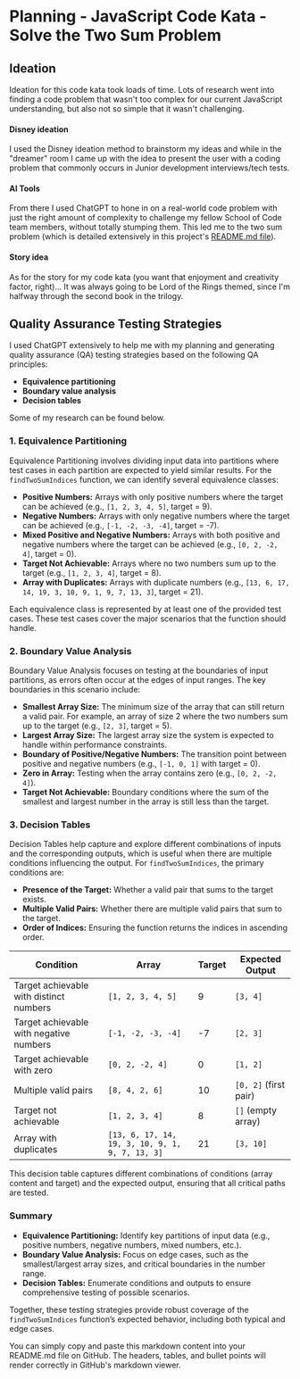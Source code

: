 # Planning - JavaScript Code Kata - Solve the Two Sum Problem

## Ideation

Ideation for this code kata took loads of time. Lots of research went into finding a code problem that wasn't too complex for our current JavaScript understanding, but also not so simple that it wasn't challenging.

#### Disney ideation

I used the Disney ideation method to brainstorm my ideas and while in the "dreamer" room I came up with the idea to present the user with a coding problem that commonly occurs in Junior development interviews/tech tests.

#### AI Tools

From there I used ChatGPT to hone in on a real-world code problem with just the right amount of complexity to challenge my fellow School of Code team members, without totally stumping them. This led me to the two sum problem (which is detailed extensively in this project's [README.md file](../README.md)).

#### Story idea

As for the story for my code kata (you want that enjoyment and creativity factor, right)... It was always going to be Lord of the Rings themed, since I'm halfway through the second book in the trilogy.

## Quality Assurance Testing Strategies

I used ChatGPT extensively to help me with my planning and generating quality assurance (QA) testing strategies based on the following QA principles:

- **Equivalence partitioning**
- **Boundary value analysis**
- **Decision tables**

Some of my research can be found below.

### 1. Equivalence Partitioning

Equivalence Partitioning involves dividing input data into partitions where test cases in each partition are expected to yield similar results. For the `findTwoSumIndices` function, we can identify several equivalence classes:

- **Positive Numbers:** Arrays with only positive numbers where the target can be achieved (e.g., `[1, 2, 3, 4, 5]`, target = 9).
- **Negative Numbers:** Arrays with only negative numbers where the target can be achieved (e.g., `[-1, -2, -3, -4]`, target = -7).
- **Mixed Positive and Negative Numbers:** Arrays with both positive and negative numbers where the target can be achieved (e.g., `[0, 2, -2, 4]`, target = 0).
- **Target Not Achievable:** Arrays where no two numbers sum up to the target (e.g., `[1, 2, 3, 4]`, target = 8).
- **Array with Duplicates:** Arrays with duplicate numbers (e.g., `[13, 6, 17, 14, 19, 3, 10, 9, 1, 9, 7, 13, 3]`, target = 21).

Each equivalence class is represented by at least one of the provided test cases. These test cases cover the major scenarios that the function should handle.

### 2. Boundary Value Analysis

Boundary Value Analysis focuses on testing at the boundaries of input partitions, as errors often occur at the edges of input ranges. The key boundaries in this scenario include:

- **Smallest Array Size:** The minimum size of the array that can still return a valid pair. For example, an array of size 2 where the two numbers sum up to the target (e.g., `[2, 3]`, target = 5).
- **Largest Array Size:** The largest array size the system is expected to handle within performance constraints.
- **Boundary of Positive/Negative Numbers:** The transition point between positive and negative numbers (e.g., `[-1, 0, 1]` with target = 0).
- **Zero in Array:** Testing when the array contains zero (e.g., `[0, 2, -2, 4]`).
- **Target Not Achievable:** Boundary conditions where the sum of the smallest and largest number in the array is still less than the target.

### 3. Decision Tables

Decision Tables help capture and explore different combinations of inputs and the corresponding outputs, which is useful when there are multiple conditions influencing the output. For `findTwoSumIndices`, the primary conditions are:

- **Presence of the Target:** Whether a valid pair that sums to the target exists.
- **Multiple Valid Pairs:** Whether there are multiple valid pairs that sum to the target.
- **Order of Indices:** Ensuring the function returns the indices in ascending order.

| **Condition**                           | **Array**                                       | **Target** | **Expected Output**   |
| --------------------------------------- | ----------------------------------------------- | ---------- | --------------------- |
| Target achievable with distinct numbers | `[1, 2, 3, 4, 5]`                               | 9          | `[3, 4]`              |
| Target achievable with negative numbers | `[-1, -2, -3, -4]`                              | -7         | `[2, 3]`              |
| Target achievable with zero             | `[0, 2, -2, 4]`                                 | 0          | `[1, 2]`              |
| Multiple valid pairs                    | `[8, 4, 2, 6]`                                  | 10         | `[0, 2]` (first pair) |
| Target not achievable                   | `[1, 2, 3, 4]`                                  | 8          | `[]` (empty array)    |
| Array with duplicates                   | `[13, 6, 17, 14, 19, 3, 10, 9, 1, 9, 7, 13, 3]` | 21         | `[3, 10]`             |

This decision table captures different combinations of conditions (array content and target) and the expected output, ensuring that all critical paths are tested.

### Summary

- **Equivalence Partitioning:** Identify key partitions of input data (e.g., positive numbers, negative numbers, mixed numbers, etc.).
- **Boundary Value Analysis:** Focus on edge cases, such as the smallest/largest array sizes, and critical boundaries in the number range.
- **Decision Tables:** Enumerate conditions and outputs to ensure comprehensive testing of possible scenarios.

Together, these testing strategies provide robust coverage of the `findTwoSumIndices` function’s expected behavior, including both typical and edge cases.

You can simply copy and paste this markdown content into your README.md file on GitHub. The headers, tables, and bullet points will render correctly in GitHub's markdown viewer.
